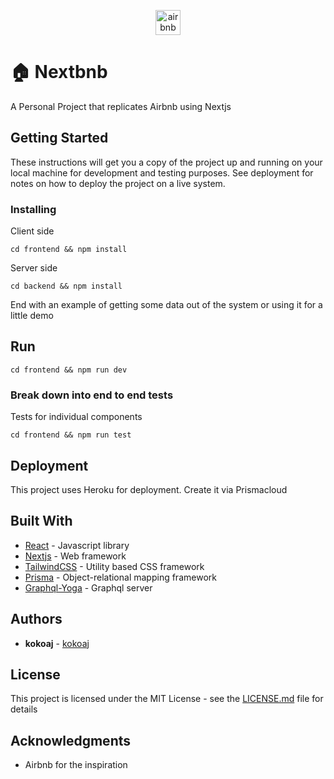 
<p align="center">
  <img width="200" style="height:40px; width: 40px;" src="https://www.underconsideration.com/brandnew/archives/airbnb_icon_detail_animation.gif" alt="airbnb"/>
</p>

# 🏠 Nextbnb

A Personal Project that replicates Airbnb using Nextjs

## Getting Started

These instructions will get you a copy of the project up and running on your local machine for development and testing purposes. See deployment for notes on how to deploy the project on a live system.

### Installing

Client side

```
cd frontend && npm install
```

Server side

```
cd backend && npm install
```

End with an example of getting some data out of the system or using it for a little demo

## Run

```
cd frontend && npm run dev
```

### Break down into end to end tests

Tests for individual components

```
cd frontend && npm run test
```

## Deployment

This project uses Heroku for deployment. Create it via Prismacloud

## Built With

* [React](https://reactjs.org/) - Javascript library
* [Nextjs](https://nextjs.org/) - Web framework
* [TailwindCSS](https://tailwindcss.com/) - Utility based CSS framework
* [Prisma](https://www.prisma.io/) - Object-relational mapping framework
* [Graphql-Yoga](https://github.com/prisma-labs/graphql-yoga/) - Graphql server

## Authors

* **kokoaj** - [kokoaj](https://github.com/kokiebisu)

## License

This project is licensed under the MIT License - see the [LICENSE.md](LICENSE.md) file for details

## Acknowledgments

* Airbnb for the inspiration

